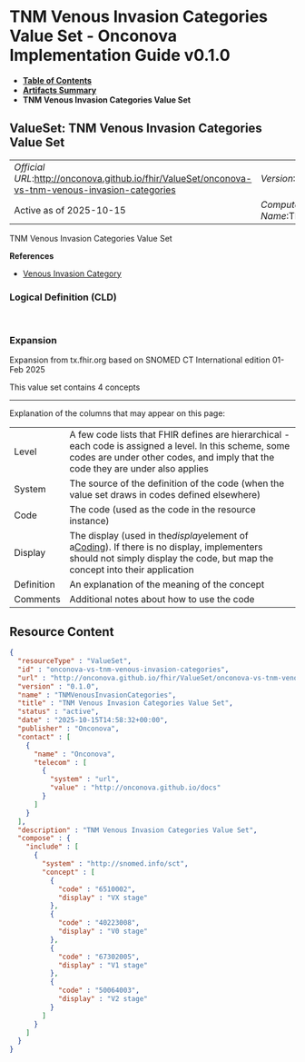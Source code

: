 # TNM Venous Invasion Categories Value Set - Onconova Implementation Guide v0.1.0

* [**Table of Contents**](toc.md)
* [**Artifacts Summary**](artifacts.md)
* **TNM Venous Invasion Categories Value Set**

## ValueSet: TNM Venous Invasion Categories Value Set 

| | |
| :--- | :--- |
| *Official URL*:http://onconova.github.io/fhir/ValueSet/onconova-vs-tnm-venous-invasion-categories | *Version*:0.1.0 |
| Active as of 2025-10-15 | *Computable Name*:TNMVenousInvasionCategories |

 
TNM Venous Invasion Categories Value Set 

 **References** 

* [Venous Invasion Category](StructureDefinition-onconova-venous-invasion-category.md)

### Logical Definition (CLD)

 

### Expansion

Expansion from tx.fhir.org based on SNOMED CT International edition 01-Feb 2025

This value set contains 4 concepts

-------

 Explanation of the columns that may appear on this page: 

| | |
| :--- | :--- |
| Level | A few code lists that FHIR defines are hierarchical - each code is assigned a level. In this scheme, some codes are under other codes, and imply that the code they are under also applies |
| System | The source of the definition of the code (when the value set draws in codes defined elsewhere) |
| Code | The code (used as the code in the resource instance) |
| Display | The display (used in the*display*element of a[Coding](http://hl7.org/fhir/R4/datatypes.html#Coding)). If there is no display, implementers should not simply display the code, but map the concept into their application |
| Definition | An explanation of the meaning of the concept |
| Comments | Additional notes about how to use the code |



## Resource Content

```json
{
  "resourceType" : "ValueSet",
  "id" : "onconova-vs-tnm-venous-invasion-categories",
  "url" : "http://onconova.github.io/fhir/ValueSet/onconova-vs-tnm-venous-invasion-categories",
  "version" : "0.1.0",
  "name" : "TNMVenousInvasionCategories",
  "title" : "TNM Venous Invasion Categories Value Set",
  "status" : "active",
  "date" : "2025-10-15T14:58:32+00:00",
  "publisher" : "Onconova",
  "contact" : [
    {
      "name" : "Onconova",
      "telecom" : [
        {
          "system" : "url",
          "value" : "http://onconova.github.io/docs"
        }
      ]
    }
  ],
  "description" : "TNM Venous Invasion Categories Value Set",
  "compose" : {
    "include" : [
      {
        "system" : "http://snomed.info/sct",
        "concept" : [
          {
            "code" : "6510002",
            "display" : "VX stage"
          },
          {
            "code" : "40223008",
            "display" : "V0 stage"
          },
          {
            "code" : "67302005",
            "display" : "V1 stage"
          },
          {
            "code" : "50064003",
            "display" : "V2 stage"
          }
        ]
      }
    ]
  }
}

```
